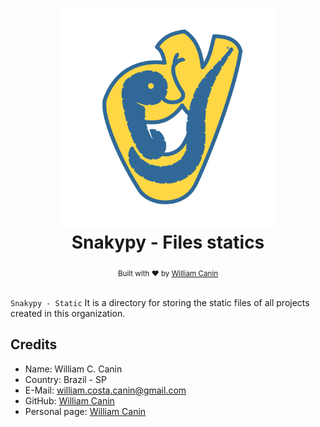 <h1 align="center">
  <a href="https://github.com/snakypy/snakypy-prompt">
    <img alt="snakypy" src="https://raw.githubusercontent.com/snakypy/snakypy-static/master/snakypy/logo/png/snakypy.png" width="350">
  </a>
  <br> Snakypy - Files statics<br>
</h1>

<div align="center">
  <sub>Built with ❤︎ by
  <a href="https://williamcanin.github.io">William Canin</a>
</div>
<br>

`Snakypy - Static` It is a directory for storing the static files of all projects created in this organization.

## Credits

* Name: William C. Canin
* Country: Brazil - SP
* E-Mail: william.costa.canin@gmail.com
* GitHub: [William Canin](http://github.com/williamcanin)
* Personal page: [William Canin](http://williamcanin.github.io)
